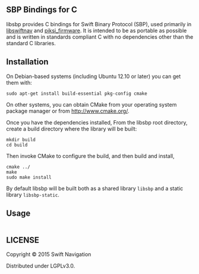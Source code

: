 ## SBP Bindings for C

libsbp provides C bindings for Swift Binary Protocol (SBP), used
primarily in [libswiftnav](https://github.com/swift-nav/libswiftnav)
and [piksi_firmware](https://github.com/swift-nav/piksi_firmware). It
is intended to be as portable as possible and is written in standards
compliant C with no dependencies other than the standard C libraries.

## Installation

On Debian-based systems (including Ubuntu 12.10 or later) you can get
them with:

```shell
sudo apt-get install build-essential pkg-config cmake
```

On other systems, you can obtain CMake from your operating system
package manager or from http://www.cmake.org/.

Once you have the dependencies installed, From the libsbp root
directory, create a build directory where the library will be built:

```shell
mkdir build
cd build
```

Then invoke CMake to configure the build, and then build and install,

```shell
cmake ../
make
sudo make install
```

By default libsbp will be built both as a shared library `libsbp` and
a static library `libsbp-static`.

## Usage

```c

```

## LICENSE

Copyright © 2015 Swift Navigation

Distributed under LGPLv3.0.
